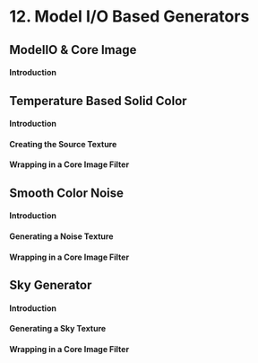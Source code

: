 # 12. Model I/O Based Generators
## ModelIO & Core Image
#### Introduction

## Temperature Based Solid Color
#### Introduction
#### Creating the Source Texture
#### Wrapping in a Core Image Filter

## Smooth Color Noise
#### Introduction
#### Generating a Noise Texture
#### Wrapping in a Core Image Filter

## Sky Generator
#### Introduction
#### Generating a Sky Texture
#### Wrapping in a Core Image Filter